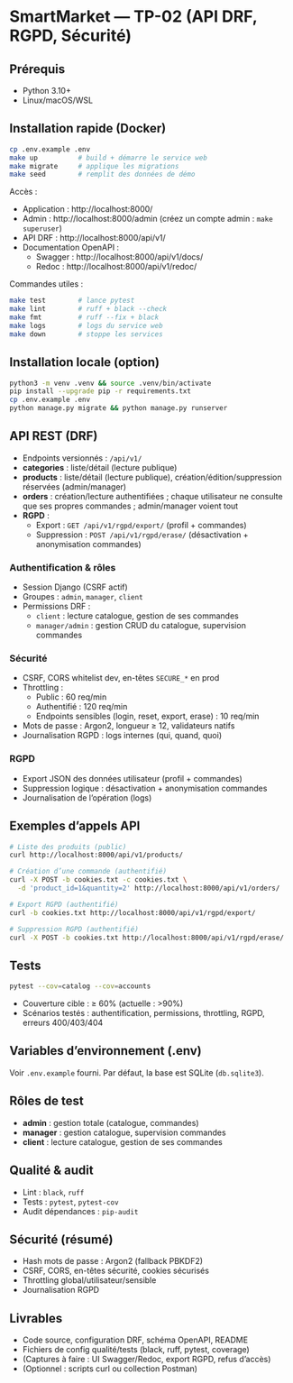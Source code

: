 # SmartMarket — TP-02 (API DRF, RGPD, Sécurité)

## Prérequis
- Python 3.10+
- Linux/macOS/WSL

## Installation rapide (Docker)
```bash
cp .env.example .env
make up          # build + démarre le service web
make migrate     # applique les migrations
make seed        # remplit des données de démo
```

Accès :
- Application : http://localhost:8000/
- Admin : http://localhost:8000/admin (créez un compte admin : `make superuser`)
- API DRF : http://localhost:8000/api/v1/
- Documentation OpenAPI :
  - Swagger : http://localhost:8000/api/v1/docs/
  - Redoc : http://localhost:8000/api/v1/redoc/

Commandes utiles :
```bash
make test        # lance pytest
make lint        # ruff + black --check
make fmt         # ruff --fix + black
make logs        # logs du service web
make down        # stoppe les services
```

## Installation locale (option)
```bash
python3 -m venv .venv && source .venv/bin/activate
pip install --upgrade pip -r requirements.txt
cp .env.example .env
python manage.py migrate && python manage.py runserver
```

## API REST (DRF)
- Endpoints versionnés : `/api/v1/`
- **categories** : liste/détail (lecture publique)
- **products** : liste/détail (lecture publique), création/édition/suppression réservées (admin/manager)
- **orders** : création/lecture authentifiées ; chaque utilisateur ne consulte que ses propres commandes ; admin/manager voient tout
- **RGPD** :
  - Export : `GET /api/v1/rgpd/export/` (profil + commandes)
  - Suppression : `POST /api/v1/rgpd/erase/` (désactivation + anonymisation commandes)

### Authentification & rôles
- Session Django (CSRF actif)
- Groupes : `admin`, `manager`, `client`
- Permissions DRF :
  - `client` : lecture catalogue, gestion de ses commandes
  - `manager/admin` : gestion CRUD du catalogue, supervision commandes

### Sécurité
- CSRF, CORS whitelist dev, en-têtes `SECURE_*` en prod
- Throttling :
  - Public : 60 req/min
  - Authentifié : 120 req/min
  - Endpoints sensibles (login, reset, export, erase) : 10 req/min
- Mots de passe : Argon2, longueur ≥ 12, validateurs natifs
- Journalisation RGPD : logs internes (qui, quand, quoi)

### RGPD
- Export JSON des données utilisateur (profil + commandes)
- Suppression logique : désactivation + anonymisation commandes
- Journalisation de l’opération (logs)

## Exemples d’appels API
```bash
# Liste des produits (public)
curl http://localhost:8000/api/v1/products/

# Création d’une commande (authentifié)
curl -X POST -b cookies.txt -c cookies.txt \
  -d 'product_id=1&quantity=2' http://localhost:8000/api/v1/orders/

# Export RGPD (authentifié)
curl -b cookies.txt http://localhost:8000/api/v1/rgpd/export/

# Suppression RGPD (authentifié)
curl -X POST -b cookies.txt http://localhost:8000/api/v1/rgpd/erase/
```

## Tests
```bash
pytest --cov=catalog --cov=accounts
```
- Couverture cible : ≥ 60% (actuelle : >90%)
- Scénarios testés : authentification, permissions, throttling, RGPD, erreurs 400/403/404

## Variables d’environnement (.env)
Voir `.env.example` fourni. Par défaut, la base est SQLite (`db.sqlite3`).

## Rôles de test
- **admin** : gestion totale (catalogue, commandes)
- **manager** : gestion catalogue, supervision commandes
- **client** : lecture catalogue, gestion de ses commandes

## Qualité & audit
- Lint : `black`, `ruff`
- Tests : `pytest`, `pytest-cov`
- Audit dépendances : `pip-audit`

## Sécurité (résumé)
- Hash mots de passe : Argon2 (fallback PBKDF2)
- CSRF, CORS, en-têtes sécurité, cookies sécurisés
- Throttling global/utilisateur/sensible
- Journalisation RGPD

## Livrables
- Code source, configuration DRF, schéma OpenAPI, README
- Fichiers de config qualité/tests (black, ruff, pytest, coverage)
- (Captures à faire : UI Swagger/Redoc, export RGPD, refus d’accès)
- (Optionnel : scripts curl ou collection Postman)

